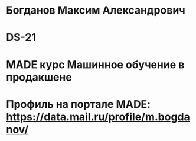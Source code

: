 # Богданов Максим Александрович
# DS-21
# MADE курс Машинное обучение в продакшене

# Профиль на портале MADE: https://data.mail.ru/profile/m.bogdanov/
